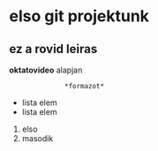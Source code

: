 # elso git projektunk
## ez a rovid leiras
**oktatovideo** alapjan


                  *formazot*




- lista elem
- lista elem


1. elso
2. masodik

  
